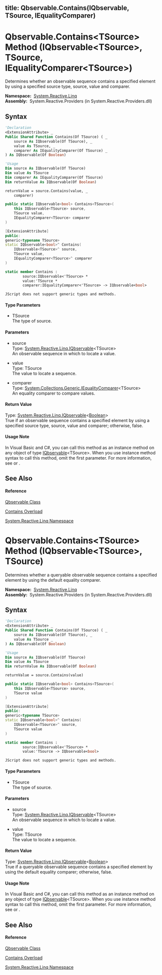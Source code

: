 title: Qbservable.Contains<TSource>(IQbservable<TSource>, TSource, IEqualityComparer<TSource>)
---
# Qbservable.Contains\<TSource\> Method (IQbservable\<TSource\>, TSource, IEqualityComparer\<TSource\>)

Determines whether an observable sequence contains a specified element by using a specified source type, source, value and comparer.

**Namespace:**  [System.Reactive.Linq](System.Reactive.Linq/System.Reactive.Linq)  
**Assembly:**  System.Reactive.Providers (in System.Reactive.Providers.dll)

## Syntax

```vb
'Declaration
<ExtensionAttribute> _
Public Shared Function Contains(Of TSource) ( _
    source As IQbservable(Of TSource), _
    value As TSource, _
    comparer As IEqualityComparer(Of TSource) _
) As IQbservable(Of Boolean)
```

```vb
'Usage
Dim source As IQbservable(Of TSource)
Dim value As TSource
Dim comparer As IEqualityComparer(Of TSource)
Dim returnValue As IQbservable(Of Boolean)

returnValue = source.Contains(value, _
    comparer)
```

```csharp
public static IQbservable<bool> Contains<TSource>(
    this IQbservable<TSource> source,
    TSource value,
    IEqualityComparer<TSource> comparer
)
```

```c++
[ExtensionAttribute]
public:
generic<typename TSource>
static IQbservable<bool>^ Contains(
    IQbservable<TSource>^ source, 
    TSource value, 
    IEqualityComparer<TSource>^ comparer
)
```

```fsharp
static member Contains : 
        source:IQbservable<'TSource> * 
        value:'TSource * 
        comparer:IEqualityComparer<'TSource> -> IQbservable<bool> 
```

```jscript
JScript does not support generic types and methods.
```

#### Type Parameters

- TSource  
  The type of source.

#### Parameters

- source  
  Type: [System.Reactive.Linq.IQbservable](IQbservable/IQbservable(TSource))\<TSource\>  
  An observable sequence in which to locate a value.

- value  
  Type: TSource  
  The value to locate a sequence.

- comparer  
  Type: [System.Collections.Generic.IEqualityComparer](https://msdn.microsoft.com/en-us/library/ms132151)\<TSource\>  
  An equality comparer to compare values.

#### Return Value

Type: [System.Reactive.Linq.IQbservable](IQbservable/IQbservable(TSource))\<[Boolean](https://msdn.microsoft.com/en-us/library/a28wyd50)\>  
True if an observable sequence contains a specified element by using a specified source type, source, value and comparer; otherwise, false.

#### Usage Note

In Visual Basic and C\#, you can call this method as an instance method on any object of type [IQbservable](IQbservable/IQbservable(TSource))\<TSource\>. When you use instance method syntax to call this method, omit the first parameter. For more information, see [](https://msdn.microsoft.com/en-us/library/Bb384936) or [](https://msdn.microsoft.com/en-us/library/Bb383977).

## See Also

#### Reference

[Qbservable Class](Qbservable/Qbservable)

[Contains Overload](Contains/Qbservable.Contains)

[System.Reactive.Linq Namespace](System.Reactive.Linq/System.Reactive.Linq)









# Qbservable.Contains\<TSource\> Method (IQbservable\<TSource\>, TSource)

Determines whether a queryable observable sequence contains a specified element by using the default equality comparer.

**Namespace:**  [System.Reactive.Linq](System.Reactive.Linq/System.Reactive.Linq)  
**Assembly:**  System.Reactive.Providers (in System.Reactive.Providers.dll)

## Syntax

```vb
'Declaration
<ExtensionAttribute> _
Public Shared Function Contains(Of TSource) ( _
    source As IQbservable(Of TSource), _
    value As TSource _
) As IQbservable(Of Boolean)
```

```vb
'Usage
Dim source As IQbservable(Of TSource)
Dim value As TSource
Dim returnValue As IQbservable(Of Boolean)

returnValue = source.Contains(value)
```

```csharp
public static IQbservable<bool> Contains<TSource>(
    this IQbservable<TSource> source,
    TSource value
)
```

```c++
[ExtensionAttribute]
public:
generic<typename TSource>
static IQbservable<bool>^ Contains(
    IQbservable<TSource>^ source, 
    TSource value
)
```

```fsharp
static member Contains : 
        source:IQbservable<'TSource> * 
        value:'TSource -> IQbservable<bool> 
```

```jscript
JScript does not support generic types and methods.
```

#### Type Parameters

- TSource  
  The type of source.

#### Parameters

- source  
  Type: [System.Reactive.Linq.IQbservable](IQbservable/IQbservable(TSource))\<TSource\>  
  An observable sequence in which to locate a value.

- value  
  Type: TSource  
  The value to locate a sequence.

#### Return Value

Type: [System.Reactive.Linq.IQbservable](IQbservable/IQbservable(TSource))\<[Boolean](https://msdn.microsoft.com/en-us/library/a28wyd50)\>  
True if a queryable observable sequence contains a specified element by using the default equality comparer; otherwise, false.

#### Usage Note

In Visual Basic and C\#, you can call this method as an instance method on any object of type [IQbservable](IQbservable/IQbservable(TSource))\<TSource\>. When you use instance method syntax to call this method, omit the first parameter. For more information, see [](https://msdn.microsoft.com/en-us/library/Bb384936) or [](https://msdn.microsoft.com/en-us/library/Bb383977).

## See Also

#### Reference

[Qbservable Class](Qbservable/Qbservable)

[Contains Overload](Contains/Qbservable.Contains)

[System.Reactive.Linq Namespace](System.Reactive.Linq/System.Reactive.Linq)








